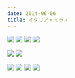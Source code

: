 ```yaml
---
date: 2014-06-06
title: イタリア・ミラノ
---
```


![](https://photos.xar.sh/14209950758_1e664a79fd_k.jpg)
![](https://photos.xar.sh/14209971180_992e95335a_k.jpg)
![](https://photos.xar.sh/14210112567_5bc96f8198_k.jpg)
![](https://photos.xar.sh/14393194491_a3d29c0487_k.jpg)

![](https://photos.xar.sh/14416717933_57ec5d4b46_k.jpg)
![](https://photos.xar.sh/14209961750_0e6671693e_k.jpg)

![](https://photos.xar.sh/14396547085_a08cc43565_k.jpg)
![](https://photos.xar.sh/14395485964_3f1edfa1b9_k.jpg)
![](https://photos.xar.sh/14209935538_962ff42d2f_k.jpg)
![](https://photos.xar.sh/14209930128_92e2c598ec_k.jpg)

